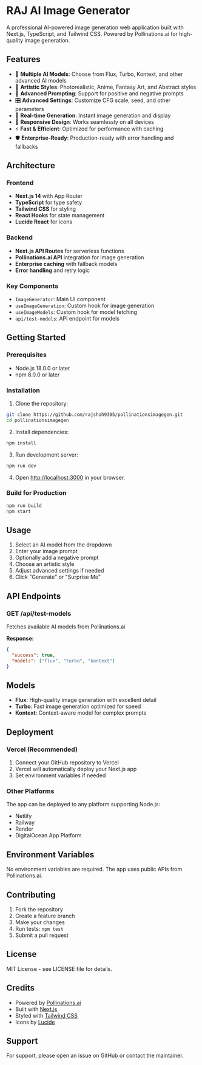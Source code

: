 # RAJ AI Image Generator

A professional AI-powered image generation web application built with Next.js, TypeScript, and Tailwind CSS. Powered by Pollinations.ai for high-quality image generation.

## Features

- 🤖 **Multiple AI Models**: Choose from Flux, Turbo, Kontext, and other advanced AI models
- 🎨 **Artistic Styles**: Photorealistic, Anime, Fantasy Art, and Abstract styles
- 📝 **Advanced Prompting**: Support for positive and negative prompts
- 🎛️ **Advanced Settings**: Customize CFG scale, seed, and other parameters
- 🔄 **Real-time Generation**: Instant image generation and display
- 📱 **Responsive Design**: Works seamlessly on all devices
- ⚡ **Fast & Efficient**: Optimized for performance with caching
- 🛡️ **Enterprise-Ready**: Production-ready with error handling and fallbacks

## Architecture

### Frontend
- **Next.js 14** with App Router
- **TypeScript** for type safety
- **Tailwind CSS** for styling
- **React Hooks** for state management
- **Lucide React** for icons

### Backend
- **Next.js API Routes** for serverless functions
- **Pollinations.ai API** integration for image generation
- **Enterprise caching** with fallback models
- **Error handling** and retry logic

### Key Components

- `ImageGenerator`: Main UI component
- `useImageGeneration`: Custom hook for image generation
- `useImageModels`: Custom hook for model fetching
- `api/test-models`: API endpoint for models

## Getting Started

### Prerequisites
- Node.js 18.0.0 or later
- npm 8.0.0 or later

### Installation

1. Clone the repository:
```bash
git clone https://github.com/rajshah9305/pollinationsimagegen.git
cd pollinationsimagegen
```

2. Install dependencies:
```bash
npm install
```

3. Run development server:
```bash
npm run dev
```

4. Open [http://localhost:3000](http://localhost:3000) in your browser.

### Build for Production

```bash
npm run build
npm start
```

## Usage

1. Select an AI model from the dropdown
2. Enter your image prompt
3. Optionally add a negative prompt
4. Choose an artistic style
5. Adjust advanced settings if needed
6. Click "Generate" or "Surprise Me"

## API Endpoints

### GET /api/test-models
Fetches available AI models from Pollinations.ai

**Response:**
```json
{
  "success": true,
  "models": ["flux", "turbo", "kontext"]
}
```

## Models

- **Flux**: High-quality image generation with excellent detail
- **Turbo**: Fast image generation optimized for speed
- **Kontext**: Context-aware model for complex prompts

## Deployment

### Vercel (Recommended)
1. Connect your GitHub repository to Vercel
2. Vercel will automatically deploy your Next.js app
3. Set environment variables if needed

### Other Platforms
The app can be deployed to any platform supporting Node.js:
- Netlify
- Railway
- Render
- DigitalOcean App Platform

## Environment Variables

No environment variables are required. The app uses public APIs from Pollinations.ai.

## Contributing

1. Fork the repository
2. Create a feature branch
3. Make your changes
4. Run tests: `npm test`
5. Submit a pull request

## License

MIT License - see LICENSE file for details.

## Credits

- Powered by [Pollinations.ai](https://pollinations.ai)
- Built with [Next.js](https://nextjs.org)
- Styled with [Tailwind CSS](https://tailwindcss.com)
- Icons by [Lucide](https://lucide.dev)

## Support

For support, please open an issue on GitHub or contact the maintainer.
